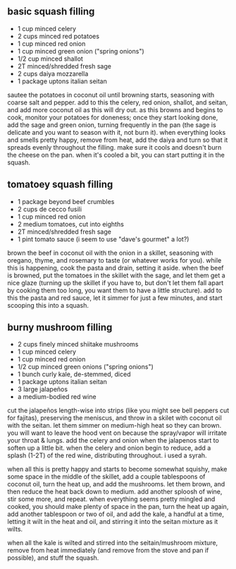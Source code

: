 basic squash filling
---
- 1 cup minced celery
- 2 cups minced red potatoes
- 1 cup minced red onion
- 1 cup minced green onion ("spring onions")
- 1/2 cup minced shallot
- 2T minced/shredded fresh sage
- 2 cups daiya mozzarella
- 1 package uptons italian seitan

sautee the potatoes in coconut oil until browning starts, seasoning with coarse salt and pepper. add to this the celery, red onion, shallot, and seitan, and add more coconut oil as this will dry out. as this browns and begins to cook, monitor your potatoes for doneness; once they start looking done, add the sage and green onion, turning frequently in the pan (the sage is delicate and you want to season with it, not burn it). when everything looks and smells pretty happy, remove from heat, add the daiya and turn so that it spreads evenly throughout the filling. make sure it cools and doesn't burn the cheese on the pan. when it's cooled a bit, you can start putting it in the squash.

tomatoey squash filling
---
- 1 package beyond beef crumbles
- 2 cups de cecco fusili
- 1 cup minced red onion
- 2 medium tomatoes, cut into eighths
- 2T minced/shredded fresh sage
- 1 pint tomato sauce (i seem to use "dave's gourmet" a lot?)

brown the beef in coconut oil with the onion in a skillet, seasoning with oregano, thyme, and rosemary to taste (or whatever works for you). while this is happening, cook the pasta and drain, setting it aside. when the beef is browned, put the tomatoes in the skillet with the sage, and let them get a nice glaze (turning up the skillet if you have to, but don't let them fall apart by cooking them too long, you want them to have a little structure). add to this the pasta and red sauce, let it simmer for just a few minutes, and start scooping this into a squash.

burny mushroom filling
---
- 2 cups finely minced shiitake mushrooms
- 1 cup minced celery
- 1 cup minced red onion
- 1/2 cup minced green onions ("spring onions")
- 1 bunch curly kale, de-stemmed, diced
- 1 package uptons italian seitan
- 3 large jalapeños
- a medium-bodied red wine

cut the jalapeños length-wise into strips (like you might see bell peppers cut for fajitas), preserving the meniscus, and throw in a skilet with coconut oil with the seitan. let them simmer on medium-high heat so they can brown. you will want to leave the hood vent on because the spray/vapor will irritate your throat & lungs. add the celery and onion when the jalapenos start to soften up a little bit. when the celery and onion begin to reduce, add a splash (1-2T) of the red wine, distributing throughout. i used a syrah.

when all this is pretty happy and starts to become somewhat squishy, make some space in the middle of the skillet, add a couple tablespoons of coconut oil, turn the heat up, and add the mushrooms. let them brown, and then reduce the heat back down to medium. add another sploosh of wine, stir some more, and repeat. when everything seems pretty mingled and cooked, you should make plenty of space in the pan, turn the heat up again, add another tablespoon or two of oil, and add the kale, a handful at a time, letting it wilt in the heat and oil, and stirring it into the seitan mixture as it wilts.

when all the kale is wilted and stirred into the seitain/mushroom mixture, remove from heat immediately (and remove from the stove and pan if possible), and stuff the squash.

